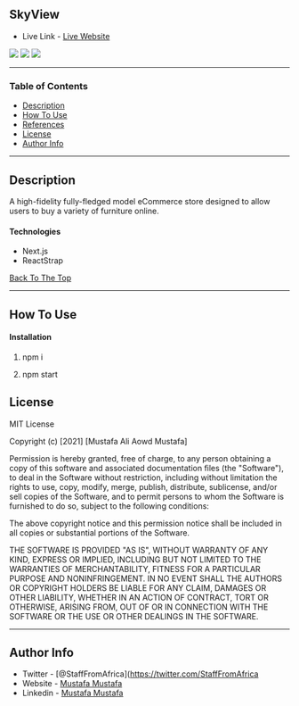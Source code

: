## SkyView

- Live Link - [Live Website](https://furniturefield.herokuapp.com)

![](img/Screen%20Shot%202021-08-11%20at%206.53.42%20PM.png)
![](img/Screen%20Shot%202021-08-11%20at%207.42.33%20PM.png)
![](img/Screen%20Shot%202021-08-11%20at%207.43.37%20PM.png)


---

### Table of Contents
<!-- You're sections headers will be used to reference location of destination. -->

- [Description](#description)
- [How To Use](#how-to-use)
- [References](#references)
- [License](#license)
- [Author Info](#author-info)

---

## Description

A high-fidelity fully-fledged model eCommerce store designed to allow users to buy a variety of furniture online.


#### Technologies

- Next.js
- ReactStrap

[Back To The Top](#read-me-template)

---

## How To Use

#### Installation

1. npm i


2. npm start



## License

MIT License

Copyright (c) [2021] [Mustafa Ali Aowd Mustafa]

Permission is hereby granted, free of charge, to any person obtaining a copy
of this software and associated documentation files (the "Software"), to deal
in the Software without restriction, including without limitation the rights
to use, copy, modify, merge, publish, distribute, sublicense, and/or sell
copies of the Software, and to permit persons to whom the Software is
furnished to do so, subject to the following conditions:

The above copyright notice and this permission notice shall be included in all
copies or substantial portions of the Software.

THE SOFTWARE IS PROVIDED "AS IS", WITHOUT WARRANTY OF ANY KIND, EXPRESS OR
IMPLIED, INCLUDING BUT NOT LIMITED TO THE WARRANTIES OF MERCHANTABILITY,
FITNESS FOR A PARTICULAR PURPOSE AND NONINFRINGEMENT. IN NO EVENT SHALL THE
AUTHORS OR COPYRIGHT HOLDERS BE LIABLE FOR ANY CLAIM, DAMAGES OR OTHER
LIABILITY, WHETHER IN AN ACTION OF CONTRACT, TORT OR OTHERWISE, ARISING FROM,
OUT OF OR IN CONNECTION WITH THE SOFTWARE OR THE USE OR OTHER DEALINGS IN THE
SOFTWARE.


---

## Author Info

- Twitter - [@StaffFromAfrica](https://twitter.com/StaffFromAfrica
- Website - [Mustafa Mustafa](https://jamesqquick.com)
- Linkedin - [Mustafa Mustafa](https://www.linkedin.com/in/mustafa-inc/)


